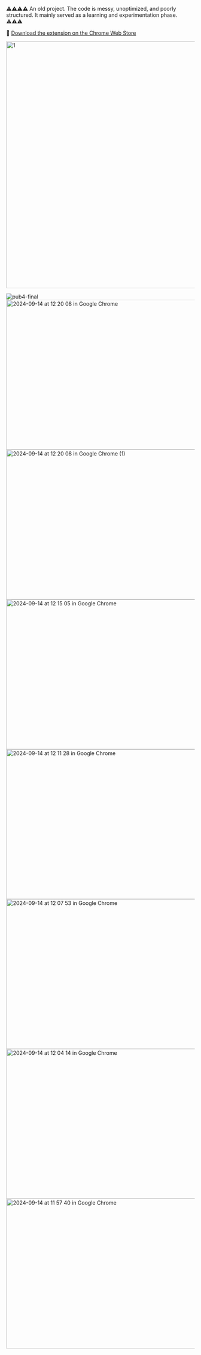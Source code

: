 ⚠️⚠️⚠️⚠️ 
An old project.
The code is messy, unoptimized, and poorly structured.
It mainly served as a learning and experimentation phase.
⚠️⚠️⚠️

🔗 [Download the extension on the Chrome Web Store](https://chromewebstore.google.com/detail/ephec-retro-color/fkkpilbljaenegkoohnhgicmmbjfafom?hl=fr)


<img width="1270" height="659" alt="1" src="https://github.com/user-attachments/assets/fe2c08a5-df51-474c-94e4-54b6009ae491" />

![pub4-final](https://github.com/user-attachments/assets/b30fb451-69cf-447d-96f6-81307e540255)
<img width="640" height="400" alt="2024-09-14 at 12 20 08 in Google Chrome" src="https://github.com/user-attachments/assets/f7d70356-b412-436b-9679-97c48c34a60f" />
<img width="640" height="400" alt="2024-09-14 at 12 20 08 in Google Chrome (1)" src="https://github.com/user-attachments/assets/9ef3520d-73b3-4236-8889-c8ccfc487053" />
<img width="640" height="400" alt="2024-09-14 at 12 15 05 in Google Chrome" src="https://github.com/user-attachments/assets/4cacf905-2287-441c-a204-a56ffc984c62" />
<img width="640" height="400" alt="2024-09-14 at 12 11 28 in Google Chrome" src="https://github.com/user-attachments/assets/0a3f9415-7aef-44af-9f21-007e60dd1121" />
<img width="640" height="400" alt="2024-09-14 at 12 07 53 in Google Chrome" src="https://github.com/user-attachments/assets/72706798-0eb1-496c-9085-27d09fefeefd" />
<img width="640" height="400" alt="2024-09-14 at 12 04 14 in Google Chrome" src="https://github.com/user-attachments/assets/dad40a9b-a910-400c-aa70-00c05fad74c6" />
<img width="640" height="400" alt="2024-09-14 at 11 57 40 in Google Chrome" src="https://github.com/user-attachments/assets/354dd422-71b3-4fd4-8ffb-f383b9ad8e5a" />
